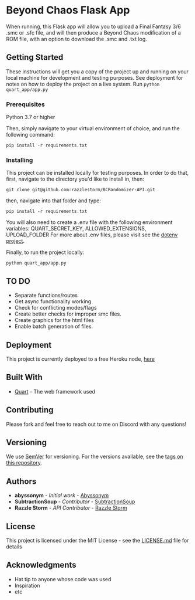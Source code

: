 # Beyond Chaos Flask App
When running, this Flask app will allow you to upload a Final Fantasy 3/6 .smc or .sfc file, and will then produce a Beyond Chaos modification of a ROM file, with an option to download the .smc and .txt log.

## Getting Started

These instructions will get you a copy of the project up and running on your local machine for development and testing purposes. See deployment for notes on how to deploy the project on a live system.
Run `python quart_app/app.py`

### Prerequisites

Python 3.7 or higher

Then, simply navigate to your virtual environment of choice, and run the following command:
```
pip install -r requirements.txt
```

### Installing

This project can be installed locally for testing purposes. In order to do that, first, navigate to the directory you'd like to install in, then:

```
git clone git@github.com:razzlestorm/BCRandomizer-API.git
```

then, navigate into that folder and type:

```
pip install -r requirements.txt
```

You will also need to create a .env file with the following environment variables:
QUART_SECRET_KEY,
ALLOWED_EXTENSIONS,
UPLOAD_FOLDER
For more about .env files, please visit see the [dotenv project](https://pypi.org/project/python-dotenv/).

Finally, to run the project locally:

```
python quart_app/app.py
```

## TO DO

* Separate functions/routes
* Get async functionality working
* Check for conflicting modes/flags
* Create better checks for improper smc files.
* Create graphics for the html files
* Enable batch generation of files.


## Deployment
This project is currently deployed to a free Heroku node, [here](https://bcrandomizerapi.herokuapp.com/)

## Built With
* [Quart](https://pgjones.gitlab.io/quart/) - The web framework used

## Contributing
Please fork and feel free to reach out to me on Discord with any questions! 

## Versioning

We use [SemVer](http://semver.org/) for versioning. For the versions available, see the [tags on this repository](https://github.com/your/project/tags). 

## Authors

* **abyssonym** - *Initial work* - [Abyssonym](https://github.com/abyssonym/beyondchaos)
* **SubtractionSoup** - *Contributor* - [SubtractionSoup](https://github.com/subtractionsoup/beyondchaos)
* **Razzle Storm** - *API Contributor* - [Razzle Storm](https://github.com/razzlestorm/BCRandomizer-API)

## License

This project is licensed under the MIT License - see the [LICENSE.md](LICENSE.md) file for details

## Acknowledgments

* Hat tip to anyone whose code was used
* Inspiration
* etc